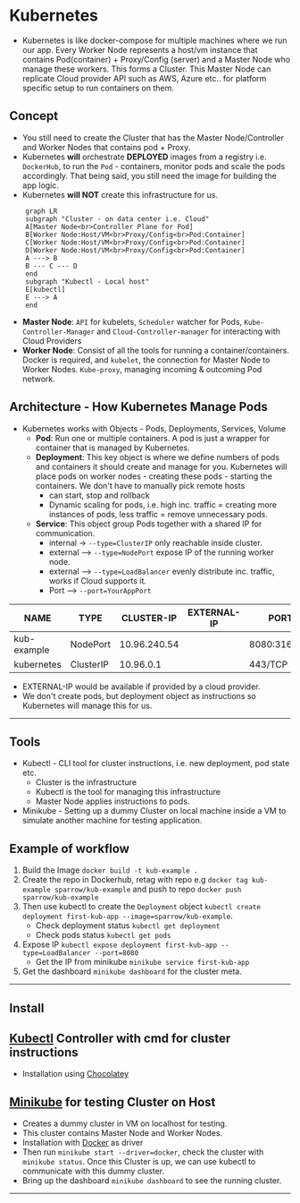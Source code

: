 # Kubernetes

- Kubernetes is like docker-compose for multiple machines where we run our app. Every Worker Node represents a host/vm instance that contains Pod(container) + Proxy/Config (server) and a Master Node who manage these workers. This forms a Cluster. This Master Node can replicate Cloud provider API such as AWS, Azure etc.. for platform specific setup to run containers on them.

## Concept

- You still need to create the Cluster that has the Master Node/Controller and Worker Nodes that contains pod + Proxy.
- Kubernetes **will** orchestrate **DEPLOYED** images from a registry i.e. `DockerHub`, to run the `Pod` - containers, monitor pods and scale the pods accordingly. That being said, you still need the image for building the app logic.
- Kubernetes **will NOT** create this infrastructure for us.

```mermaid
    graph LR
    subgraph "Cluster - on data center i.e. Cloud"
    A[Master Node<br>Controller Plane for Pod]
    B[Worker Node:Host/VM<br>Proxy/Config<br>Pod:Container]
    C[Worker Node:Host/VM<br>Proxy/Config<br>Pod:Container]
    D[Worker Node:Host/VM<br>Proxy/Config<br>Pod:Container]
    A ---> B
    B --- C --- D
    end
    subgraph "Kubectl - Local host"
    E[kubectl]
    E ---> A
    end
```

- **Master Node**: `API` for kubelets, `Scheduler` watcher for Pods, `Kube-Controller-Manager` and `Cloud-Controller-manager` for interacting with Cloud Providers
- **Worker Node**: Consist of all the tools for running a container/containers. Docker is required, and `kubelet`, the connection for Master Node to Worker Nodes. `Kube-proxy`, managing incoming & outcoming Pod network.

## Architecture - How Kubernetes Manage Pods

- Kubernetes works with Objects - Pods, Deployments, Services, Volume
  - **Pod**: Run one or multiple containers. A pod is just a wrapper for container that is managed by Kubernetes.
  - **Deployment**: This key object is where we define numbers of pods and containers it should create and manage for you. Kubernetes will place pods on worker nodes - creating these pods - starting the containers. We don't have to manually pick remote hosts
    - can start, stop and rollback
    - Dynamic scaling for pods, i.e. high inc. traffic = creating more instances of pods, less traffic = remove unnecessary pods.
  - **Service**: This object group Pods together with a shared IP for communication.
    - internal -> `--type=ClusterIP` only reachable inside cluster.
    - external --> `--type=NodePort` expose IP of the running worker node.
    - external --> `--type=LoadBalancer` evenly distribute inc. traffic, works if Cloud supports it.
    - Port --> `--port=YourAppPort`

| NAME        | TYPE       | CLUSTER-IP   | EXTERNAL-IP | PORT(S)        | AGE |
|-------------|------------|--------------|-------------|----------------|-----|
| kub-example | NodePort   | 10.96.240.54 | <none>      | 8080:31635/TCP | 6s  |
| kubernetes  | ClusterIP  | 10.96.0.1    | <none>      | 443/TCP        | 44h |

- EXTERNAL-IP would be available if provided by a cloud provider.
- We don't create pods, but deployment object as instructions so Kubernetes will manage this for us.

---

## Tools

- Kubectl - CLI tool for cluster instructions, i.e. new deployment, pod state etc.
  - Cluster is the infrastructure
  - Kubectl is the tool for managing this infrastructure
  - Master Node applies instructions to pods.
- Minikube - Setting up a dummy Cluster on local machine inside a VM to simulate another machine for testing application.

## Example of workflow

1. Build the Image `docker build -t kub-example .`
2. Create the repo in Dockerhub, retag with repo e.g `docker tag kub-example sparrow/kub-example` and push to repo `docker push sparrow/kub-example`
3. Then use kubectl to create the `Deployment` object `kubectl create deployment first-kub-app --image=sparrow/kub-example`.
    - Check deployment status `kubectl get deployment`
    - Check pods status `kubectl get pods`
4. Expose IP `kubectl expose deployment first-kub-app --type=LoadBalancer --port=8080`
    - Get the IP from minikube `minikube service first-kub-app`
5. Get the dashboard `minikube dashboard` for the cluster meta.

---

## Install

## [Kubectl]("https://kubernetes.io/docs/tasks/tools/install-kubectl-windows/") Controller with cmd for cluster instructions

- Installation using [Chocolatey]("https://kubernetes.io/docs/tasks/tools/install-kubectl-windows/#install-nonstandard-package-tools")

## [Minikube]("https://minikube.sigs.k8s.io/docs/start/") for testing Cluster on Host

- Creates a dummy cluster in VM on localhost for testing.
- This cluster contains Master Node and Worker Nodes.
- Installation with [Docker]("https://minikube.sigs.k8s.io/docs/drivers/docker/") as driver
- Then run `minikube start --driver=docker`, check the cluster with `minikube status`. Once this Cluster is up, we can use kubectl to communicate with this dummy cluster.
- Bring up the dashboard `minikube dashboard` to see the running cluster.

---
